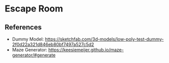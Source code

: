 # Escape Room

## References
* Dummy Model: https://sketchfab.com/3d-models/low-poly-test-dummy-2f0d22a321d846eb80bf7497a527c5d2
* Maze Generator: https://keesiemeijer.github.io/maze-generator/#generate

